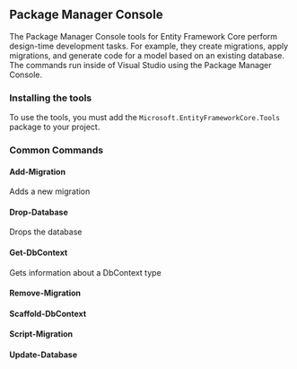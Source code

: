

## Package Manager Console
The Package Manager Console tools for Entity Framework Core perform design-time development tasks. For example, they create migrations, apply migrations, and generate code for a model based on an existing database. The commands run inside of Visual Studio using the Package Manager Console. 

### Installing the tools
To use the tools, you must add the `Microsoft.EntityFrameworkCore.Tools` package to your project. 

### Common Commands

#### Add-Migration
Adds a new migration

#### Drop-Database
Drops the database

#### Get-DbContext
Gets information about a DbContext type

#### Remove-Migration

#### Scaffold-DbContext

#### Script-Migration

#### Update-Database
